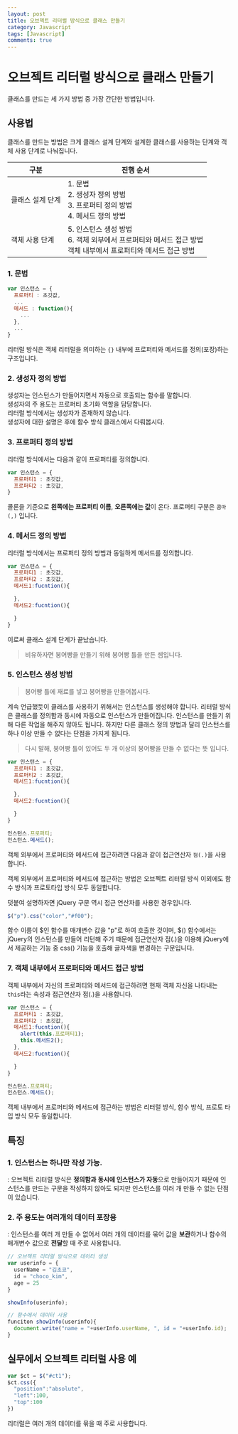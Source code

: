 ```yaml
---
layout: post
title: 오브젝트 리터럴 방식으로 클래스 만들기
category: Javascript
tags: [Javascript]
comments: true
---
```


# 오브젝트 리터럴 방식으로 클래스 만들기

클래스를 만드는 세 가지 방법 중 가장 간단한 방법입니다.

## 사용법

클래스를 만드는 방법은 크게 클래스 설계 단계와 설계한 클래스를 사용하는 단계와 객체 사용 단계로 나눠집니다.

| 구분 | 진행 순서 |
| --- | --- |
클래스 설계 단계 | 1. 문법 <br> 2. 생성자 정의 방법 <br> 3. 프로퍼티 정의 방법 <br> 4. 메서드 정의 방법
객체 사용 단계 | 5. 인스턴스 생성 방법 <br> 6. 객체 외부에서 프로퍼티와 메서드 접근 방법 <br> 객체 내부에서 프로퍼티와 메서드 접근 방법

### 1. 문법

```javascript
var 인스턴스 = {
  프로퍼티 : 초깃값,
  ...
  메서드 : function(){
    ...
  },
  ...
}
```
리터럴 방식은 객체 리터럴을 의미하는 `{}` 내부에 프로퍼티와 메서드를 정의(포장)하는 구조입니다. 

### 2. 생성자 정의 방법

생성자는 인스턴스가 만들어지면서 자동으로 호출되는 함수를 말합니다.  
생성자의 주 용도는 프로퍼티 초기화 역할을 담당합니다.  
리터럴 방식에서는 생성자가 존재하지 않습니다.  
생성자에 대한 설명은 후에 함수 방식 클래스에서 다뤄봅시다.

### 3. 프로퍼티 정의 방법

리터럴 방식에서는 다음과 같이 프로퍼티를 정의합니다.

```javascript
var 인스턴스 = {
  프로퍼티1 : 초깃값,
  프로퍼티2 : 초깃값,
}
```
콜론을 기준으로 **왼쪽에는 프로퍼티 이름**, **오른쪽에는 값**이 온다. 프로퍼티 구분은 `콤마(,)` 입니다.

### 4. 메서드 정의 방법

리터럴 방식에서는 프로퍼티 정의 방법과 동일하게 메서드를 정의합니다.

```javascript
var 인스턴스 = {
  프로퍼티1 : 초깃값,
  프로퍼티2 : 초깃값,
  메서드1:fucntion(){

  },
  메서드2:fucntion(){

  }
}
```
이로써 클래스 설계 단계가 끝났습니다.

> 비유하자면 붕어빵을 만들기 위해 붕어빵 틀을 만든 셈입니다.

### 5. 인스턴스 생성 방법

> 붕어빵 틀에 재료를 넣고 붕어빵을 만들어봅시다.

계속 언급했듯이 클래스를 사용하기 위해서는 인스턴스를 생성해야 합니다. 리터럴 방식은 클래스를 정의함과 동시에 자동으로 인스턴스가 만들어집니다. 인스턴스를 만들기 위해 다른 작업을 해주지 않아도 됩니다. 하지만 다른 클래스 정의 방법과 달리 인스턴스를 하나 이상 만들 수 없다는 단점을 가지게 됩니다.

> 다시 말해, 붕어빵 틀이 있어도 두 개 이상의 붕어빵을 만들 수 없다는 뜻 입니다.

```javascript
var 인스턴스 = {
  프로퍼티1 : 초깃값,
  프로퍼티2 : 초깃값,
  메서드1:fucntion(){

  },
  메서드2:fucntion(){

  }
}

인스턴스.프로퍼티;
인스턴스.메서드();
```
객체 외부에서 프로퍼티와 메서드에 접근하려면 다음과 같이 접근연산자 `점(.)`을 사용합니다.

객체 외부에서 프로퍼티와 메서드에 접근하는 방법은 오브젝트 리터럴 방식 이외에도 함수 방식과 프로토타입 방식 모두 동일합니다.

덧붙여 설명하자면 jQuery 구문 역시 접근 연산자를 사용한 경우입니다.

```javascript
$("p").css("color","#f00");
```
함수 이름이 $인 함수를 매개변수 값을 "p"로 하여 호출한 것이며, $() 함수에서는 jQuery의 인스턴스를 만들어 리턴해 주기 때문에 접근연산자 점(.)을 이용해 jQuery에서 제공하는 기능 중 css() 기능을 호출해 글자색을 변경하는 구문입니다.

### 7. 객체 내부에서 프로퍼티와 메서드 접근 방법

객체 내부에서 자신의 프로퍼티와 메서드에 접근하려면 현재 객체 자신을 나타내는 `this`라는 속성과 접근연산자 점(.)을 사용합니다. 

```javascript
var 인스턴스 = {
  프로퍼티1 : 초깃값,
  프로퍼티2 : 초깃값,
  메서드1:fucntion(){
    alert(this.프로퍼티1);
    this.메서드2();
  },
  메서드2:fucntion(){

  }
}

인스턴스.프로퍼티;
인스턴스.메서드();
```
객체 내부에서 프로퍼티와 메서드에 접근하는 방법은 리터럴 방식, 함수 방식, 프로토 타입 방식 모두 동일합니다. 

## 특징

### 1. 인스턴스는 하나만 작성 가능.  
 : 오브젝트 리터럴 방식은 **정의함과 동시에 인스턴스가 자동**으로 만들어지기 때문에 인스턴스를 만드는 구문을 작성하지 않아도 되지만 인스턴스를 여러 개 만들 수 없는 단점이 있습니다.
 
### 2. 주 용도는 여러개의 데이터 포장용
: 인스턴스를 여러 개 만들 수 없어서 여러 개의 데이터를 묶어 값을 **보관**하거나 함수의 매개변수 값으로 **전달**할 때 주로 사용합니다.

```javascript
// 오브젝트 리터럴 방식으로 데이터 생성
var userinfo = {
  userName = "김초코",
  id = "choco_kim",
  age = 25
}

showInfo(userinfo);

// 함수에서 데이터 사용
funciton showInfo(userinfo){
  document.write("name = "+userInfo.userName, ", id = "+userInfo.id);
}
```

## 실무에서 오브젝트 리터럴 사용 예

```javascript
var $ct = $("#ct1");
$ct.css({
  "position":"absolute",
  "left":100,
  "top":100
})
```

리터럴은 여러 개의 데이터를 묶을 때 주로 사용합니다.
